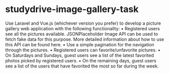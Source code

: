 # studydrive-image-gallery-task
Use Laravel and Vue.js (whichever version you prefer) to develop a picture gallery web application with the following functionality: • Registered users see all the pictures available. JSONPlaceholder Image API can be used to fetch fake data for this purpose. More detailed information about how to use this API can be found here. • Use a simple pagination for the navigation through the pictures. • Registered users can favorite/unfavorite pictures. • On Saturdays and Sundays, guest users see a list of the latest favorited photos picked by registered users. • On the remaining days, guest users see a list of the users that have favorited the most so far during the week.
